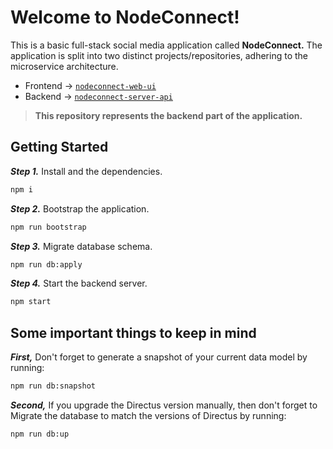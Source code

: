 # Welcome to NodeConnect!

This is a basic full-stack social media application called **NodeConnect.** The application is split into two distinct projects/repositories, adhering to the microservice architecture.

- Frontend -> [`nodeconnect-web-ui`](https://github.com/MrSaikatS/nodeconnect-web-ui)
- Backend -> [`nodeconnect-server-api`](https://github.com/MrSaikatS/nodeconnect-server-api)

> **This repository represents the backend part of the application.**

## Getting Started

**_Step 1._** Install and the dependencies.

```bash
npm i
```

**_Step 2._** Bootstrap the application.

```bash
npm run bootstrap
```

**_Step 3._** Migrate database schema.

```bash
npm run db:apply
```

**_Step 4._** Start the backend server.

```bash
npm start
```

## Some important things to keep in mind

**_First,_** Don't forget to generate a snapshot of your current data model by running:

```bash
npm run db:snapshot
```

**_Second,_** If you upgrade the Directus version manually, then don't forget to Migrate the database to match the versions of Directus by running:

```bash
npm run db:up
```
